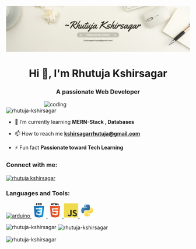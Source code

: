 ![logo](https://github.com/Rhutuja-Kshirsagar/Rhutuja-Kshirsagar/blob/main/Cream%20Minimalist%20Corporate%20Personal%20Profile%20LinkedIn%20Banner%20(1).png)
<h1 align="center">Hi 👋, I'm Rhutuja Kshirsagar</h1>
<h3 align="center">A passionate Web Developer</h3>
<img align="right" alt="coding" width="400" src="https://user-images.githubusercontent.com/59734313/157189039-c09b3e38-9f42-42c0-ab54-14f1574190a7.gif">

<p align="left"> <img src="https://komarev.com/ghpvc/?username=rhutuja-kshirsagar&label=Profile%20views&color=0e75b6&style=flat" alt="rhutuja-kshirsagar" /> </p>

- 🌱 I’m currently learning **MERN-Stack , Databases**

- 📫 How to reach me **kshirsagarrhutuja@gmail.com**

- ⚡ Fun fact **Passionate toward Tech Learning**

<h3 align="left">Connect with me:</h3>
<p align="left">
<a href="https://linkedin.com/in/rhutuja kshirsagar" target="blank"><img align="center" src="https://raw.githubusercontent.com/rahuldkjain/github-profile-readme-generator/master/src/images/icons/Social/linked-in-alt.svg" alt="rhutuja kshirsagar" height="30" width="400" /></a>
</p>

<h3 align="left">Languages and Tools:</h3>
<p align="left"> <a href="https://www.arduino.cc/" target="_blank" rel="noreferrer"> <img src="https://cdn.worldvectorlogo.com/logos/arduino-1.svg" alt="arduino" width="40" height="40"/> </a> <a href="https://www.w3schools.com/css/" target="_blank" rel="noreferrer"> <img src="https://raw.githubusercontent.com/devicons/devicon/master/icons/css3/css3-original-wordmark.svg" alt="css3" width="40" height="40"/> </a> <a href="https://www.w3.org/html/" target="_blank" rel="noreferrer"> <img src="https://raw.githubusercontent.com/devicons/devicon/master/icons/html5/html5-original-wordmark.svg" alt="html5" width="40" height="40"/> </a> <a href="https://developer.mozilla.org/en-US/docs/Web/JavaScript" target="_blank" rel="noreferrer"> <img src="https://raw.githubusercontent.com/devicons/devicon/master/icons/javascript/javascript-original.svg" alt="javascript" width="40" height="40"/> </a> <a href="https://www.python.org" target="_blank" rel="noreferrer"> <img src="https://raw.githubusercontent.com/devicons/devicon/master/icons/python/python-original.svg" alt="python" width="40" height="40"/> </a> </p>

<p><img align="left" src="https://github-readme-stats.vercel.app/api/top-langs?username=rhutuja-kshirsagar&show_icons=true&locale=en&layout=compact" alt="rhutuja-kshirsagar" /></p>

<p>&nbsp;<img align="center" src="https://github-readme-stats.vercel.app/api?username=rhutuja-kshirsagar&show_icons=true&locale=en" alt="rhutuja-kshirsagar" /></p>

<p><img align="center" src="https://github-readme-streak-stats.herokuapp.com/?user=rhutuja-kshirsagar&" alt="rhutuja-kshirsagar" /></p>

